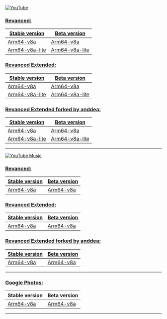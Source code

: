 [![YouTube](https://img.shields.io/badge/YouTube-%23FF0000.svg?style=for-the-badge&logo=YouTube&logoColor=white)](https://play.google.com/store/apps/details?id=com.google.android.youtube)

### [Revanced:](https://github.com/revanced/revanced-patches)

| [Stable version](https://github.com/ReVanced/revanced-patches/releases/latest)    | [Beta version](https://github.com/ReVanced/revanced-patches/releases)                  |
| --------------------------------------------------------------------------------- | -------------------------------------------------------------------------------------- |
| [Arm64-v8a](../../releases/download/all/youtube-arm64-v8a-revanced.apk)           | [Arm64-v8a](../../releases/download/all/youtube-beta-arm64-v8a-revanced.apk)           |
| [Arm64-v8a-lite](../../releases/download/all/youtube-lite-arm64-v8a-revanced.apk) | [Arm64-v8a-lite](../../releases/download/all/youtube-lite-beta-arm64-v8a-revanced.apk) |

### [Revanced Extended:](https://github.com/inotia00/revanced-patches/)

| [Stable version](https://github.com/inotia00/revanced-patches/releases/latest)             | [Beta version](https://github.com/inotia00/revanced-patches/releases)                           |
| ------------------------------------------------------------------------------------------ | ----------------------------------------------------------------------------------------------- |
| [Arm64-v8a](../../releases/download/all/youtube-arm64-v8a-revanced-extended.apk)           | [Arm64-v8a](../../releases/download/all/youtube-beta-arm64-v8a-revanced-extended.apk)           |
| [Arm64-v8a-lite](../../releases/download/all/youtube-lite-arm64-v8a-revanced-extended.apk) | [Arm64-v8a-lite](../../releases/download/all/youtube-lite-beta-arm64-v8a-revanced-extended.apk) |

### [Revanced Extended forked by anddea:](https://github.com/anddea/revanced-patches)

| [Stable version](https://github.com/anddea/revanced-patches/releases/latest)    | [Beta version](https://github.com/anddea/revanced-patches/releases)                  |
| ------------------------------------------------------------------------------- | ------------------------------------------------------------------------------------ |
| [Arm64-v8a](../../releases/download/all/youtube-stable-arm64-v8a-anddea.apk)    | [Arm64-v8a](../../releases/download/all/youtube-beta-arm64-v8a-anddea.apk)           |
| [Arm64-v8a-lite](../../releases/download/all/youtube-lite-arm64-v8a-anddea.apk) | [Arm64-v8a-lite](../../releases/download/all/youtube-lite-beta-arm64-v8a-anddea.apk) |

---

[![YouTube Music](https://img.shields.io/badge/YouTube_Music-FF0000?style=for-the-badge&logo=youtube-music&logoColor=white)](https://play.google.com/store/apps/details?id=com.google.android.apps.youtube.music)

### [Revanced:](https://github.com/revanced/revanced-patches)

| [Stable version](https://github.com/ReVanced/revanced-patches/releases/latest) | [Beta version](https://github.com/ReVanced/revanced-patches/releases)              |
| ------------------------------------------------------------------------------ | ---------------------------------------------------------------------------------- |
| [Arm64-v8a](../../releases/download/all/youtube-music-arm64-v8a-revanced.apk)  | [Arm64-v8a](../../releases/download/all/youtube-music-beta-arm64-v8a-revanced.apk) |

### [Revanced Extended:](https://github.com/inotia00/revanced-patches/)

| [Stable version](https://github.com/inotia00/revanced-patches/releases/latest)         | [Beta version](https://github.com/inotia00/revanced-patches/releases)                       |
| -------------------------------------------------------------------------------------- | ------------------------------------------------------------------------------------------- |
| [Arm64-v8a](../../releases/download/all/youtube-music-arm64-v8a-revanced-extended.apk) | [Arm64-v8a](../../releases/download/all/youtube-music-beta-arm64-v8a-revanced-extended.apk) |

### [Revanced Extended forked by anddea:](https://github.com/anddea/revanced-patches)

| [Stable version](https://github.com/anddea/revanced-patches/releases/latest)       | [Beta version](https://github.com/anddea/revanced-patches/releases)              |
| ---------------------------------------------------------------------------------- | -------------------------------------------------------------------------------- |
| [Arm64-v8a](../../releases/download/all/youtube-music-stable-arm64-v8a-anddea.apk) | [Arm64-v8a](../../releases/download/all/youtube-music-beta-arm64-v8a-anddea.apk) |

---

### [Google Photos:](https://play.google.com/store/apps/details?id=com.google.android.apps.photos)

| Stable version                                                            | Beta version                                                                   |
| ------------------------------------------------------------------------- | ------------------------------------------------------------------------------ |
| [Arm64-v8a](../../releases/download/all/gg-photos-arm64-v8a-revanced.apk) | [Arm64-v8a](../../releases/download/all/gg-photos-arm64-v8a-beta-revanced.apk) |

---
